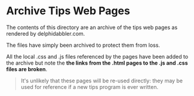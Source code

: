 # Archive Tips Web Pages

The contents of this directory are an archive of the tips web pages as rendered by delphidabbler.com.

The files have simply been archived to protect them from loss.

All the local .css and .js files referenced by the pages have been added to the archive but note the **the links from the .html pages to the .js and .css files are broken**.

> It's unlikely that these pages will be re-used directly: they may be used for reference if a new tips program is ever written.
>